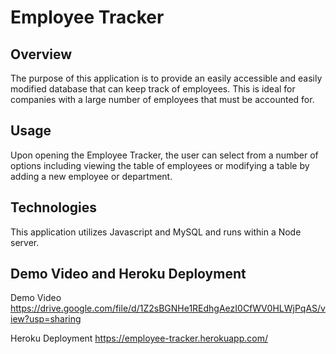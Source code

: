 # Employee Tracker

## Overview

The purpose of this application is to provide an easily accessible and easily modified database that can keep track of employees. This is ideal for companies with a large number of employees that must be accounted for. 

## Usage

Upon opening the Employee Tracker, the user can select from a number of options including viewing the table of employees or modifying a table by adding a new employee or department. 

## Technologies

This application utilizes Javascript and MySQL and runs within a Node server.

## Demo Video and Heroku Deployment

Demo Video
https://drive.google.com/file/d/1Z2sBGNHe1REdhgAezI0CfWV0HLWjPqAS/view?usp=sharing

Heroku Deployment
https://employee-tracker.herokuapp.com/